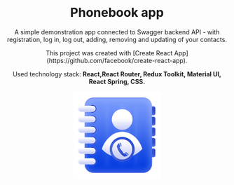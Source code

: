 <div style="margin-top:0; padding-top:0" align="center">
<h1 style="margin-top:0">Phonebook app</h1>
<p>A simple demonstration app connected to Swagger backend API - with registration,
log in, log out, adding, removing and updating of your contacts.</p>
<p>This project was created with
[Create React App](https://github.com/facebook/create-react-app).</p>

<p>Used technology stack: <b>React,React Router, Redux Toolkit, Material UI, React Spring, CSS.</b></p>

<img src="./src/img/phonebook_home_bg.png" width="200"/>
</div>
